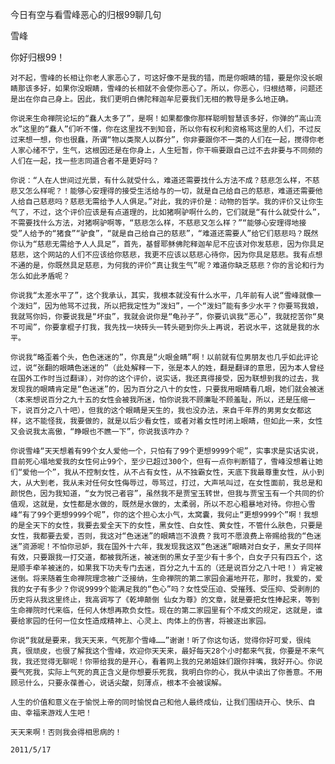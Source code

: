 今日有空与看雪峰恶心的归根99聊几句

雪峰


你好归根99！

    对不起，雪峰的长相让你老人家恶心了，可这好像不是我的错，而是你眼睛的错，要是你没长眼睛那该多好，如果你没眼睛，雪峰的长相就不会使你恶心了。所以，你恶心，归根结蒂，问题还是出在你自己身上。因此，我们更明白佛陀释迦牟尼要我们无相的教导是多么地正确。

    你说来生命禅院论坛的“蠢人太多了”，是啊！如果都像你那样聪明智慧该多好，你弹的“高山流水”这里的“蠢人”们听不懂，你在这里找不到知音，所以你有权利和资格骂这里的人们，不过反过来想一想，你也很蠢，所谓“物以类聚人以群分”，你非要跟你不一类的人们在一起，搅得你老人家心绪不宁，生气，这根因还是在你身上，人生短暂，你干嘛要跟自己过不去非要与不同频的人们在一起，找一些志同道合者不是更好吗？

    你说：“人在人世间过光景，有什么就受什么，难道还需要找什么方法不成？慈悲怎么样，不慈悲又怎么样呢？！能够心安理得的接受生活给与的一切，就是自己给自己的慈悲，难道还需要他人给自己慈悲吗？慈悲无需给予人人俱足。”对此，我的评价是：动物的哲学。我的评价又让你生气了，不过，这个评价应该是有点道理的，比如猪啊驴啊什么的，它们就是“有什么就受什么”，不需要找什么方法，对猪啊驴啊等，“慈悲怎么样，不慈悲又怎么样？”“能够心安理得地接受”人给予的“猪食”“驴食”，“就是自己给自己的慈悲”，“难道还需要人”给它们慈悲吗？既然你认为“慈悲无需给予人人具足”，首先，基督耶稣佛陀释迦牟尼不应该对你发慈悲，因为你具足慈悲，这个网站的人们不应该给你慈悲，我更不应该以慈悲心待你，因为你具足慈悲。我有点想不通的是，你既然具足慈悲，为何我的评价“真让我生气”呢？难道你缺乏慈悲？你的言论和行为怎么如此矛盾呢？

    你说我“太差水平了”，这个我承认，其实，我根本就没有什么水平，几年前有人说“雪峰就像一个泼妇”，因为他骂不过我，所以把我定性为“泼妇”，一个“泼妇”能有多少水平？你要骂我娘，我就骂你妈，你要说我是“坏虫”，我就会说你是“龟孙子”，你要讥讽我“恶心”，我就挖苦你“臭不可闻”，你要拿棍子打我，我先找一块砖头一转头砸到你头上再说，若说水平，这就是我的水平。

    你说我“略歪着个头，色色迷迷的”，你真是“火眼金睛”啊！以前就有位男朋友也几乎如此评论过，说“张翻的眼睛色迷迷的”（此处解释一下，张是本人的姓，翻是翻译的意思，因为本人曾经在国外工作时当过翻译），对你的这个评价，说实话，我还真得接受，因为联想到我的过去，我发现我的眼睛肯定是“色迷迷”的，因为百分之八十的女性，只要我用眼睛看几眼，她们就会被迷（本来想说百分之九十五的女性会被我所迷，怕你说我不顾廉耻不顾羞耻，所以，还是压缩一下，说百分之八十吧），但我的这个眼睛是天生的，我也没办法，来自千年界的男男女女都这样，这不能怪我，我要做的，就是以后少看女性，或者对着女性时闭上眼睛，但如此一来，女性又会说我太高傲，“睁眼也不瞧一下”，你说我该咋办？

    你说雪峰“天天想着有99个女人爱他一个，只怕有了99个更想9999个呢”，实事求是实话实说，目前死心塌地爱我的女性何止99个，至少已超过300个，但有一点你判断错了，雪峰没想着让她们“爱他一个”，我从不控制女性，从不占有女性，从不独霸女性，天底下我最尊重女性，从小到大，从大到老，我从未对任何女性侮辱过，辱骂过，打过，大声吼叫过，在女性面前，我总是和颜悦色，因为我知道，“女为悦己者容”，虽然我不是贾宝玉转世，但我与贾宝玉有一个共同的价值观，这就是，女性都是水做的，既然是水做的，太柔弱，所以不忍心粗暴地对待。你担心雪峰“有了99个更想9999个呢”，你的这个担心太小气，太窝囊，我何止“更想9999个”啊！我想的是全天下的女性，我要去爱全天下的女性，黑女性、白女性、黄女性，不管什么肤色，只要是女性，我都要去爱，否则，我这对“色迷迷”的眼睛岂不浪费？我可不愿浪费上帝赐给我的“色迷迷”资源呢！不怕你忌妒，我在国外十六年，我发现我这双“色迷迷”眼睛对白女子，黑女子同样有效，只要跟我一打交道，都被我所迷，被迷倒的黑女子至少有十多个，白女子只有四五个，这是顺手牵羊被迷的，如果我下功夫专门去迷，百分之九十五的（还是说百分之八十吧！）肯定被迷倒。将来随着生命禅院理念被广泛接纳，生命禅院的第二家园会遍地开花，那时，我爱的，爱我的女子有多少？你说9999个能满足我的“色心”吗？女性受压迫、受摧残、受压抑、受剥削的历史将从我这里终止，我高调写了《乾坤颠倒 仙女为尊》的文章，就是要把女性捧起来，等到生命禅院时代来临，任何人休想再欺负女性。现在的第二家园里有个不成文的规定，这就是，谁要给家园的任何一位女性造成精神上、心灵上、肉体上的伤害，将被逐出家园。

    你说“我就是要来，我天天来，气死那个雪峰……”谢谢！听了你这句话，觉得你好可爱，很纯真，很顽皮，也很了解我这个雪峰，欢迎你天天来，最好每天28个小时都来气我，你要是不来气我，我还觉得无聊呢！你带给我的是开心，看着网上我的兄弟姐妹们跟你拌嘴，我好开心。你说要气死我，实际上气死的真正含义是你想要乐死我，我明白你的心，我从中读出了你善意。不用顾忌什么，只要永葆善心，说话尖酸，刻薄点，根本不会被误解。

    人生的价值和意义在于愉悦上帝的同时愉悦自己和他人最终成仙，让我们围绕开心、快乐、自由、幸福来游戏人生吧！

    天天来啊！否则我会得相思病的！

    2011/5/17




